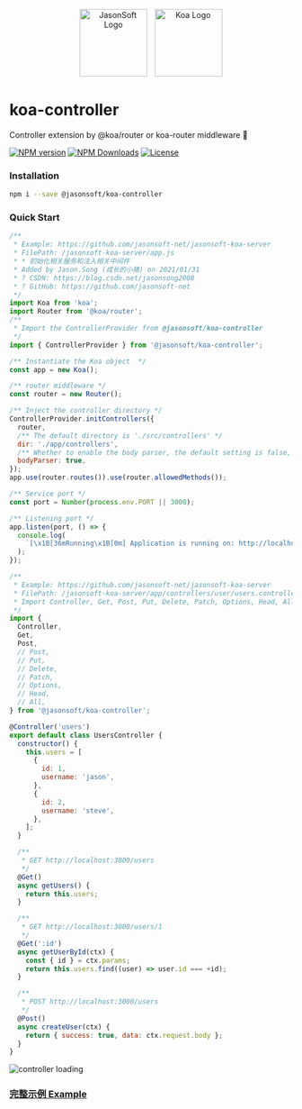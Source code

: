 <p align="center">
  <a href="https://github.com/jasonsoft/" target="blank"><img src="https://avatars.githubusercontent.com/u/90173752?s=200&v=4" width="120" alt="JasonSoft Logo" /></a>
  <a href="https://github.com/koajs" target="blank" style="padding-left:10px;"><img src="https://avatars.githubusercontent.com/u/5055057?s=200&v=4" width="120" alt="Koa Logo" /></a>
</p>

# koa-controller

Controller extension by @koa/router or koa-router middleware 🦞

[![NPM version][npm-img]][npm-url]
[![NPM Downloads][downloads-image]][npm-url]
[![License][license-img]][license-url]

### Installation

```bash
npm i --save @jasonsoft/koa-controller
```

### Quick Start

```javascript
/**
 * Example: https://github.com/jasonsoft-net/jasonsoft-koa-server
 * FilePath: /jasonsoft-koa-server/app.js
 * * 初始化相关服务和注入相关中间件
 * Added by Jason.Song (成长的小猪) on 2021/01/31
 * ? CSDN: https://blog.csdn.net/jasonsong2008
 * ? GitHub: https://github.com/jasonsoft-net
 */
import Koa from 'koa';
import Router from '@koa/router';
/**
 * Import the ControllerProvider from @jasonsoft/koa-controller
 */
import { ControllerProvider } from '@jasonsoft/koa-controller';

/** Instantiate the Koa object  */
const app = new Koa();

/** router middleware */
const router = new Router();

/** Inject the controller directory */
ControllerProvider.initControllers({
  router,
  /** The default directory is './src/controllers' */
  dir: './app/controllers',
  /** Whether to enable the body parser, the default setting is false, not enabled */
  bodyParser: true,
});
app.use(router.routes()).use(router.allowedMethods());

/** Service port */
const port = Number(process.env.PORT || 3000);

/** Listening port */
app.listen(port, () => {
  console.log(
    `[\x1B[36mRunning\x1B[0m] Application is running on: http://localhost:${port}`,
  );
});
```

```javascript
/**
 * Example: https://github.com/jasonsoft-net/jasonsoft-koa-server
 * FilePath: /jasonsoft-koa-server/app/controllers/user/users.controller.js
 * Import Controller, Get, Post, Put, Delete, Patch, Options, Head, All, etc. decorators
 */
import {
  Controller,
  Get,
  Post,
  // Post,
  // Put,
  // Delete,
  // Patch,
  // Options,
  // Head,
  // All,
} from '@jasonsoft/koa-controller';

@Controller('users')
export default class UsersController {
  constructor() {
    this.users = [
      {
        id: 1,
        username: 'jason',
      },
      {
        id: 2,
        username: 'steve',
      },
    ];
  }

  /**
   * GET http://localhost:3000/users
   */
  @Get()
  async getUsers() {
    return this.users;
  }

  /**
   * GET http://localhost:3000/users/1
   */
  @Get(':id')
  async getUserById(ctx) {
    const { id } = ctx.params;
    return this.users.find((user) => user.id === +id);
  }

  /**
   * POST http://localhost:3000/users
   */
  @Post()
  async createUser(ctx) {
    return { success: true, data: ctx.request.body };
  }
}
```

![controller loading](https://github.com/jasonsoft/koa-controller/raw/main/controller-loading.jpg)

### [完整示例 Example](https://github.com/jasonsoft-net/jasonsoft-koa-server)

[npm-img]: https://img.shields.io/npm/v/@jasonsoft/koa-controller.svg?style=flat-square
[npm-url]: https://npmjs.org/package/@jasonsoft/koa-controller
[downloads-image]: https://img.shields.io/npm/dt/@jasonsoft/koa-controller.svg?style=flat-square
[license-img]: https://img.shields.io/badge/license-MIT-green.svg?style=flat-square
[license-url]: LICENSE
